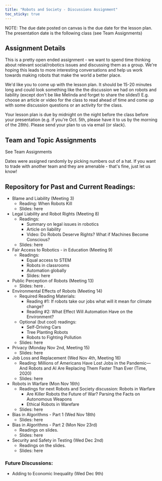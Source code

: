 ```yaml
---
title: "Robots and Society - Discussions Assignment"
toc_sticky: true
---
```


NOTE: The due date posted on canvas is the due date for the lesson plan. The presentation date is the following class (see <a-no-proxy href="https://docs.google.com/spreadsheets/d/1VuVWl0FXGH8GClKSoJb52mcvaJhRlQhN7utXucGMoyY/edit#gid"> Team Assignments</a-no-proxy>)

## Assignment Details

This is a pretty open ended assignment - we want to spend time thinking about relevant social/robotics issues and discussing them as a group. We're hoping this leads to more interesting conversations and help us work towards making robots that make the world a better place.

We'd like you to come up with the lesson plan. It should be 15-20 minutes long and could look something like the <a-no-proxy href="https://docs.google.com/presentation/d/19vvms_58HVD-8TtENqQD7XjgfM93wyVk2WlSxExM-Ww/edit?usp=sharing"> the discussion we had on robots and liability</a-no-proxy> (except don't be like Melinda and forget to share the slides!) E.g. choose an article or video for the class to read ahead of time and come up with some discussion questions or an activity for the class. 

Your lesson plan is due by midnight on the night before the class before your presentation (e.g. if you're Oct. 5th, please have it to us by the morning of the 28th). Please send your plan to us via email (or slack). 

## Team and Topic Assignments
See  <a-no-proxy href="https://docs.google.com/spreadsheets/d/1VuVWl0FXGH8GClKSoJb52mcvaJhRlQhN7utXucGMoyY/edit#gid"> Team Assignments</a-no-proxy>

Dates were assigned randomly by picking numbers out of a hat. If you want to trade with another team and they are amenable - that's fine, just let us know! 

## Repository for Past and Current Readings:

* Blame and Liability (Meeting 3)
   * Reading: <a-no-proxy href="https://thehustle.co/when-robots-kill/"> When Robots Kill </a-no-proxy> 
   * Slides: <a-no-proxy href="https://docs.google.com/presentation/d/19vvms_58HVD-8TtENqQD7XjgfM93wyVk2WlSxExM-Ww/edit?usp=sharing"> here </a-no-proxy>
* Legal Liability and Robot Rights (Meeting 8)
   * Readings: 
      * <a-no-proxy href="https://robohub.org/the-legal-issues-of-robotics/"> Summary on legal issues in robotics </a-no-proxy>
      * <a-no-proxy href="https://www.therobotreport.com/liability-robot-legal-debate/"> Article on liability </a-no-proxy>
      * <a-no-proxy href="https://www.youtube.com/watch?v=DHyUYg8X31c" > Video: Do Robots Deserve Rights? What if Machines Become Conscious? </a-no-proxy>  
    * Slides: <a-no-proxy href="https://docs.google.com/presentation/d/1TLTV-q67P7cgTb09ho6nzXvyprFYKCk9ozQm4j6gHRU/edit#slide=id.g9dea26f006_1_5"> here </a-no-proxy>
* Fair Access to Robotics - in Education (Meeting 9)
   * Readings: 
      * <a-no-proxy href="https://obamawhitehouse.archives.gov/blog/2015/05/08/ensuring-students-have-equal-access-stem-courses"> Equal access to STEM</a-no-proxy>
      * <a-no-proxy href="https://medium.com/@furhatrobotics/a-robot-in-every-classroom-furhats-vision-for-education-5b0ca8d56e0e"> Robots in classrooms </a-no-proxy>
      * <a-no-proxy href="https://new.abb.com/news/detail/4431/abb-and-the-economist-launch-automation-readiness-index-global-ranking-for-robotics-and-artificial-intelligence"> Automation globally </a-no-proxy>
      * Slides: <a-no-proxy href="https://docs.google.com/presentation/d/1dE-yPRNsVzmszORohqEZeSojh2N8vvCuAHm5JYNYIyY/edit#slide=id.p"> here </a-no-proxy>
* Public Perception of Robots (Meeting 13)
   * Slides: <a-no-proxy href="https://pasteapp.com/p/AeIAWd3HpVx?view=fhmWGJbzAMo"> here </a-no-proxy>.
* Environmental Effects of Robots (Meeting 14)
   * Required Reading Materials:
      *  <a-no-proxy href="https://theconversation.com/if-robots-take-our-jobs-what-will-it-mean-for-climate-change-123507"> Reading #1: If robots take our jobs what will it mean for climate change? </a-no-proxy>
      * <a-no-proxy href="https://www.iisd.org/articles/automation-environment"> Reading #2: What Effect Will Automation Have on the Environment? </a-no-proxy>
   * Optional (but cool) readings: 
      * <a-no-proxy href="https://time.com/4476614/self-driving-cars-environment/"> Self-Driving Cars </a-no-proxy> 
      * <a-no-proxy href="https://exchange.telstra.com.au/skygrow-muru-d-climate-change/"> Tree Planting Robots </a-no-proxy> 
      * <a-no-proxy href="https://www.youtube.com/watch?v=CVdPhUPO5YU"> Robots to Fighting Pollution </a-no-proxy>
    * Slides: <a-no-proxy href="https://docs.google.com/presentation/d/1gbDIunTkPLSk01Maq3cgX6IXZmVbTU7qcbXtWda3TwM/edit?usp=sharing"> here </a-no-proxy>
* Privacy (Monday Nov 2nd, Meeting 15)
   * Slides: <a-no-proxy href="https://docs.google.com/presentation/d/1CL0kqJPcm2B2fiJgnZUSY_n4KXUTVVO3sLs50RWVQAg/edit#"> here </a-no-proxy>
* Job Loss and Replacement (Wed Nov 4th, Meeting 16)
   *  Reading: <a-no-proxy href="https://time.com/5876604/machines-jobs-coronavirus/"> Millions of Americans Have Lost Jobs in the Pandemic—And Robots and AI Are Replacing Them Faster Than Ever (Time, 2020) </a-no-proxy>
   * Slides: <a-no-proxy href="https://docs.google.com/presentation/d/1tMus764Um1YEe1u7cPoEQqvi31sOtotlPgUjQc_BQ2o/edit?usp=sharing#"> here </a-no-proxy>
* Robots in Warfare (Mon Nov 16th)
   * Readings for next Robots and Society discussion: Robots in Warfare
      * <a-no-proxy href="https://www.nytimes.com/2018/11/15/magazine/autonomous-robots-weapons.html"> Are Killer Robots the Future of War? Parsing the Facts on Autonomous Weapons </a-no-proxy>
      * <a-no-proxy href="https://www.cc.gatech.edu/ai/robot-lab/online-publications/arkin-rev.pdf"> Ethical Robots in Warefare </a-no-proxy>
   * Slides: <a-no-proxy href="https://docs.google.com/presentation/d/1JbUo05gOT669Vm110FJdis3MfT7Q7y-DCxnZK0hMzUk/edit?usp=sharing"> here </a-no-proxy>
* Bias in Algorithms - Part 1 (Wed Nov 18th)
   * Slides: <a-no-proxy href="https://docs.google.com/presentation/d/19oXgsvH8aBn5t8K33y6edk9_ovuT83sAJMZ7xO5ulVE/edit?usp=sharing"> here </a-no-proxy>
* Bias in Algorithms - Part 2 (Mon Nov 23rd)
   * Readings on slides.
   * Slides: <a-no-proxy href="https://docs.google.com/presentation/d/19oXgsvH8aBn5t8K33y6edk9_ovuT83sAJMZ7xO5ulVE/edit?usp=sharing"> here </a-no-proxy>
* Security and Safety in Testing (Wed Dec 2nd)
   * Readings on the slides. 
   * Slides: <a-no-proxy href="https://docs.google.com/presentation/d/1f8qpIBl4Ch_-NOqsc6SRLIwseMJDG_6fSPTErqs1sss/edit?usp=sharing"> here </a-no-proxy>

### Future Discussions:
* Adding to Economic Inequality (Wed Dec 9th)